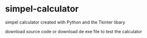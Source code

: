 # simpel-calculator
simpel calculator created with Python and the Tkinter libary

download source code or download de exe file to test the calculator
